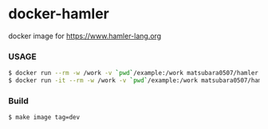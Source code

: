 # docker-hamler

docker image for https://www.hamler-lang.org

### USAGE

```sh
$ docker run --rm -w /work -v `pwd`/example:/work matsubara0507/hamler init
$ docker run -it --rm -w /work -v `pwd`/example:/work matsubara0507/hamler repl
```

### Build

```sh
$ make image tag=dev
```
